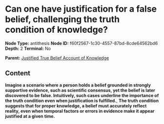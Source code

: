 # Can one have justification for a false belief, challenging the truth condition of knowledge?

**Node Type:** antithesis
**Node ID:** f60f2567-1c30-4557-87bd-8cde64562bd6
**Depth:** 2
**Terminal:** No

**Parent:** [Justified True Belief Account of Knowledge](justified-true-belief-account-of-knowledge.md)

## Content

**Imagine a scenario where a person holds a belief grounded in strongly supportive evidence, such as scientific consensus, yet the belief is later discovered to be false. Intuitively, such cases underline the importance of the truth condition even when justification is fulfilled.**, **The truth condition suggests that for proper knowledge, a belief must accurately reflect reality, even when temporal factors or errors in evidence make it appear justified at a given time.**
